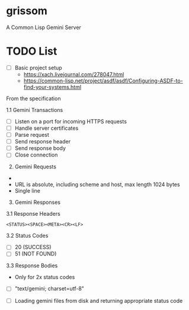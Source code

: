 # grissom
A Common Lisp Gemini Server

# TODO List

- [ ] Basic project setup
  - https://xach.livejournal.com/278047.html
  - https://common-lisp.net/project/asdf/asdf/Configuring-ASDF-to-find-your-systems.html
  
From the specification

1.1 Gemini Transactions

- [ ] Listen on a port for incoming HTTPS requests
- [ ] Handle server certificates
- [ ] Parse request
- [ ] Send response header
- [ ] Send response body
- [ ] Close connection

2. Gemini Requests

- <URL><CR><LF>
- URL is absolute, including scheme and host, max length 1024 bytes
- Single line

3. Gemini Responses

3.1 Response Headers

```
<STATUS><SPACE><META><CR><LF>
```

3.2 Status Codes

- [ ] 20 (SUCCESS)
- [ ] 51 (NOT FOUND)

3.3 Response Bodies

- Only for 2x status codes
- [ ] "text/gemini; charset=utf-8"
- [ ] Loading gemini files from disk and returning appropriate status
      code



